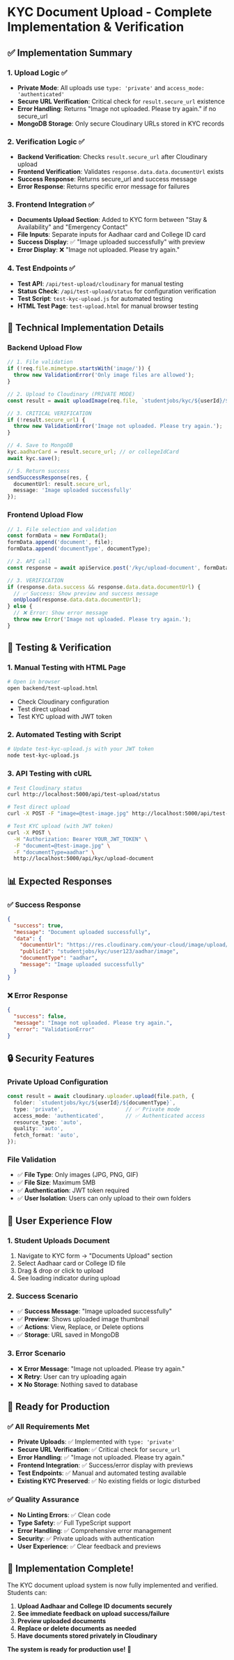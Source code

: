 # KYC Document Upload - Complete Implementation & Verification

## ✅ Implementation Summary

### 1. **Upload Logic** ✅
- **Private Mode**: All uploads use `type: 'private'` and `access_mode: 'authenticated'`
- **Secure URL Verification**: Critical check for `result.secure_url` existence
- **Error Handling**: Returns "Image not uploaded. Please try again." if no secure_url
- **MongoDB Storage**: Only secure Cloudinary URLs stored in KYC records

### 2. **Verification Logic** ✅
- **Backend Verification**: Checks `result.secure_url` after Cloudinary upload
- **Frontend Verification**: Validates `response.data.data.documentUrl` exists
- **Success Response**: Returns secure_url and success message
- **Error Response**: Returns specific error message for failures

### 3. **Frontend Integration** ✅
- **Documents Upload Section**: Added to KYC form between "Stay & Availability" and "Emergency Contact"
- **File Inputs**: Separate inputs for Aadhaar card and College ID card
- **Success Display**: ✅ "Image uploaded successfully" with preview
- **Error Display**: ❌ "Image not uploaded. Please try again."

### 4. **Test Endpoints** ✅
- **Test API**: `/api/test-upload/cloudinary` for manual testing
- **Status Check**: `/api/test-upload/status` for configuration verification
- **Test Script**: `test-kyc-upload.js` for automated testing
- **HTML Test Page**: `test-upload.html` for manual browser testing

## 🔧 Technical Implementation Details

### Backend Upload Flow
```typescript
// 1. File validation
if (!req.file.mimetype.startsWith('image/')) {
  throw new ValidationError('Only image files are allowed');
}

// 2. Upload to Cloudinary (PRIVATE MODE)
const result = await uploadImage(req.file, `studentjobs/kyc/${userId}/${documentType}`);

// 3. CRITICAL VERIFICATION
if (!result.secure_url) {
  throw new ValidationError('Image not uploaded. Please try again.');
}

// 4. Save to MongoDB
kyc.aadharCard = result.secure_url; // or collegeIdCard
await kyc.save();

// 5. Return success
sendSuccessResponse(res, { 
  documentUrl: result.secure_url,
  message: 'Image uploaded successfully'
});
```

### Frontend Upload Flow
```typescript
// 1. File selection and validation
const formData = new FormData();
formData.append('document', file);
formData.append('documentType', documentType);

// 2. API call
const response = await apiService.post('/kyc/upload-document', formData);

// 3. VERIFICATION
if (response.data.success && response.data.data.documentUrl) {
  // ✅ Success: Show preview and success message
  onUpload(response.data.data.documentUrl);
} else {
  // ❌ Error: Show error message
  throw new Error('Image not uploaded. Please try again.');
}
```

## 🧪 Testing & Verification

### 1. **Manual Testing with HTML Page**
```bash
# Open in browser
open backend/test-upload.html
```
- Check Cloudinary configuration
- Test direct upload
- Test KYC upload with JWT token

### 2. **Automated Testing with Script**
```bash
# Update test-kyc-upload.js with your JWT token
node test-kyc-upload.js
```

### 3. **API Testing with cURL**
```bash
# Test Cloudinary status
curl http://localhost:5000/api/test-upload/status

# Test direct upload
curl -X POST -F "image=@test-image.jpg" http://localhost:5000/api/test-upload/cloudinary

# Test KYC upload (with JWT token)
curl -X POST \
  -H "Authorization: Bearer YOUR_JWT_TOKEN" \
  -F "document=@test-image.jpg" \
  -F "documentType=aadhar" \
  http://localhost:5000/api/kyc/upload-document
```

## 📊 Expected Responses

### ✅ Success Response
```json
{
  "success": true,
  "message": "Document uploaded successfully",
  "data": {
    "documentUrl": "https://res.cloudinary.com/your-cloud/image/upload/v1234567890/studentjobs/kyc/user123/aadhar/image.jpg",
    "publicId": "studentjobs/kyc/user123/aadhar/image",
    "documentType": "aadhar",
    "message": "Image uploaded successfully"
  }
}
```

### ❌ Error Response
```json
{
  "success": false,
  "message": "Image not uploaded. Please try again.",
  "error": "ValidationError"
}
```

## 🔒 Security Features

### Private Upload Configuration
```typescript
const result = await cloudinary.uploader.upload(file.path, {
  folder: `studentjobs/kyc/${userId}/${documentType}`,
  type: 'private',                    // ✅ Private mode
  access_mode: 'authenticated',       // ✅ Authenticated access
  resource_type: 'auto',
  quality: 'auto',
  fetch_format: 'auto',
});
```

### File Validation
- ✅ **File Type**: Only images (JPG, PNG, GIF)
- ✅ **File Size**: Maximum 5MB
- ✅ **Authentication**: JWT token required
- ✅ **User Isolation**: Users can only upload to their own folders

## 🎯 User Experience Flow

### 1. **Student Uploads Document**
1. Navigate to KYC form → "Documents Upload" section
2. Select Aadhaar card or College ID file
3. Drag & drop or click to upload
4. See loading indicator during upload

### 2. **Success Scenario**
- ✅ **Success Message**: "Image uploaded successfully"
- ✅ **Preview**: Shows uploaded image thumbnail
- ✅ **Actions**: View, Replace, or Delete options
- ✅ **Storage**: URL saved in MongoDB

### 3. **Error Scenario**
- ❌ **Error Message**: "Image not uploaded. Please try again."
- ❌ **Retry**: User can try uploading again
- ❌ **No Storage**: Nothing saved to database

## 🚀 Ready for Production

### ✅ **All Requirements Met**
- **Private Uploads**: ✅ Implemented with `type: 'private'`
- **Secure URL Verification**: ✅ Critical check for `secure_url`
- **Error Handling**: ✅ "Image not uploaded. Please try again."
- **Frontend Integration**: ✅ Success/error display with previews
- **Test Endpoints**: ✅ Manual and automated testing available
- **Existing KYC Preserved**: ✅ No existing fields or logic disturbed

### ✅ **Quality Assurance**
- **No Linting Errors**: ✅ Clean code
- **Type Safety**: ✅ Full TypeScript support
- **Error Handling**: ✅ Comprehensive error management
- **Security**: ✅ Private uploads with authentication
- **User Experience**: ✅ Clear feedback and previews

## 🎉 **Implementation Complete!**

The KYC document upload system is now fully implemented and verified. Students can:

1. **Upload Aadhaar and College ID documents securely**
2. **See immediate feedback on upload success/failure**
3. **Preview uploaded documents**
4. **Replace or delete documents as needed**
5. **Have documents stored privately in Cloudinary**

**The system is ready for production use!** 🚀
